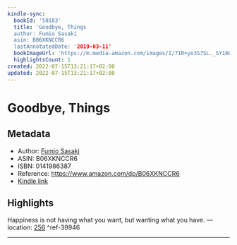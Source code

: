 ```yaml
---
kindle-sync:
  bookId: '50183'
  title: 'Goodbye, Things
  author: Fumio Sasaki
  asin: B06XKNCCR6
  lastAnnotatedDate: '2019-03-11'
  bookImageUrl: 'https://m.media-amazon.com/images/I/71R+yo3S7SL._SY160.jpg'
  highlightsCount: 1
created: 2022-07-15T13:21:17+02:00
updated: 2022-07-15T13:21:17+02:00
---
```

# Goodbye, Things
## Metadata
* Author: [Fumio Sasaki](https://www.amazon.com/Fumio-Sasaki/e/B00IGT2XZW/ref=dp_byline_cont_ebooks_1)
* ASIN: B06XKNCCR6
* ISBN: 0141986387
* Reference: https://www.amazon.com/dp/B06XKNCCR6
* [Kindle link](kindle://book?action=open&asin=B06XKNCCR6)

## Highlights
Happiness is not having what you want, but wanting what you have. — location: [256](kindle://book?action=open&asin=B06XKNCCR6&location=256) ^ref-39946

---
